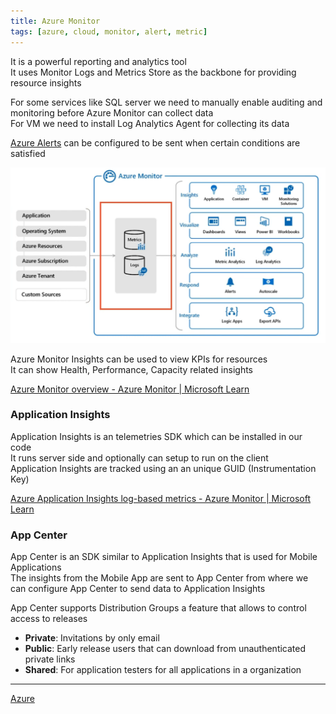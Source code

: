 ```yaml
---
title: Azure Monitor
tags: [azure, cloud, monitor, alert, metric]
---
```


It is a powerful reporting and analytics tool  
It uses Monitor Logs and Metrics Store as the backbone for providing resource insights

For some services like SQL server we need to manually enable auditing and monitoring before Azure Monitor can collect data  
For VM we need to install Log Analytics Agent for collecting its data

[Azure Alerts](Azure%20Alerts.md) can be configured to be sent when certain conditions are satisfied

![Azure Monitor|580](../images/azure-monitor.png)

Azure Monitor Insights can be used to view KPIs for resources  
It can show Health, Performance, Capacity related insights

[Azure Monitor overview - Azure Monitor | Microsoft Learn](https://learn.microsoft.com/en-us/azure/azure-monitor/overview)

### Application Insights

Application Insights is an telemetries SDK which can be installed in our code  
It runs server side and optionally can setup to run on the client  
Application Insights are tracked using an an unique GUID (Instrumentation Key)  

[Azure Application Insights log-based metrics - Azure Monitor | Microsoft Learn](https://learn.microsoft.com/en-us/azure/azure-monitor/essentials/app-insights-metrics)

### App Center

App Center is an SDK similar to Application Insights that is used for Mobile Applications  
The insights from the Mobile App are sent to App Center from where we can configure App Center to send data to Application Insights  

App Center supports Distribution Groups a feature that allows to control access to releases  
- **Private**: Invitations by only email  
- **Public**: Early release users that can download from unauthenticated private links  
- **Shared**: For application testers for all applications in a organization  

---

[Azure](../Azure.md)